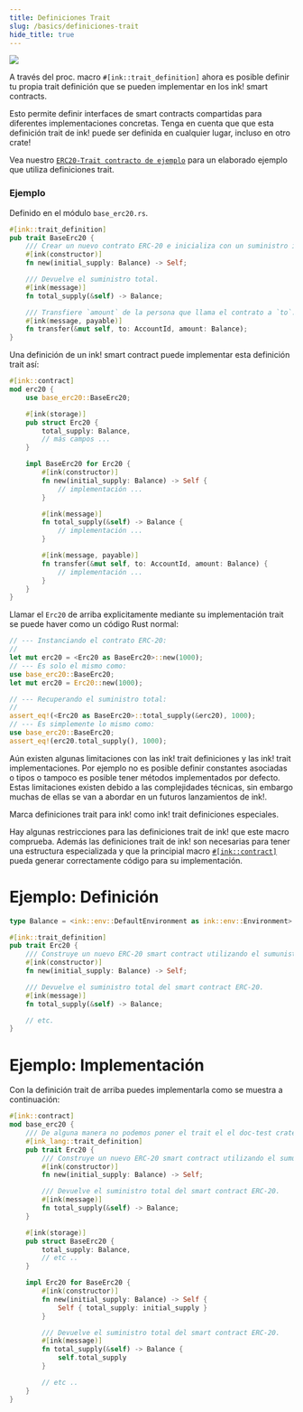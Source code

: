 ```yaml
---
title: Definiciones Trait
slug: /basics/definiciones-trait
hide_title: true
---
```


<img src="/img/title/text/trait.svg" className="titlePic" />

A través del proc. macro `#[ink::trait_definition]` ahora es posible definir tu propia trait definición que se pueden implementar en los ink! smart contracts.

Esto permite definir interfaces de smart contracts compartidas para diferentes implementaciones concretas.
Tenga en cuenta que que esta definición trait de ink! puede ser definida en cualquier lugar, incluso en otro crate!

Vea nuestro [`ERC20-Trait contracto de ejemplo`](https://github.com/paritytech/ink/blob/master/examples/trait-erc20/lib.rs) 
para un elaborado ejemplo que utiliza definiciones trait.

### Ejemplo

Definido en el módulo `base_erc20.rs`.

```rust
#[ink::trait_definition]
pub trait BaseErc20 {
    /// Crear un nuevo contrato ERC-20 e inicializa con un suministro inicial para el instanciador.
    #[ink(constructor)]
    fn new(initial_supply: Balance) -> Self;

    /// Devuelve el suministro total.
    #[ink(message)]
    fn total_supply(&self) -> Balance;

    /// Transfiere `amount` de la persona que llama el contrato a `to`.
    #[ink(message, payable)]
    fn transfer(&mut self, to: AccountId, amount: Balance);
}
```

Una definición de un ink! smart contract puede implementar esta definición trait así:

```rust
#[ink::contract]
mod erc20 {
    use base_erc20::BaseErc20;

    #[ink(storage)]
    pub struct Erc20 {
        total_supply: Balance,
        // más campos ...
    }

    impl BaseErc20 for Erc20 {
        #[ink(constructor)]
        fn new(initial_supply: Balance) -> Self {
            // implementación ...
        }

        #[ink(message)]
        fn total_supply(&self) -> Balance {
            // implementación ...
        }

        #[ink(message, payable)]
        fn transfer(&mut self, to: AccountId, amount: Balance) {
            // implementación ...
        }
    }
}
```

Llamar el `Erc20` de arriba explicitamente mediante su implementación trait se puede haver como un código Rust normal:

```rust
// --- Instanciando el contrato ERC-20:
//
let mut erc20 = <Erc20 as BaseErc20>::new(1000);
// --- Es solo el mismo como:
use base_erc20::BaseErc20;
let mut erc20 = Erc20::new(1000);

// --- Recuperando el suministro total:
//
assert_eq!(<Erc20 as BaseErc20>::total_supply(&erc20), 1000);
// --- Es simplemente lo mismo como:
use base_erc20::BaseErc20;
assert_eq!(erc20.total_supply(), 1000);
```

Aún existen algunas limitaciones con las ink! trait definiciones y las ink! trait implementaciones.
Por ejemplo no es posible definir constantes asociadas o tipos o tampoco es posible tener métodos implementados por defecto.
Estas limitaciones existen debido a las complejidades técnicas, sin embargo muchas de ellas se van a abordar en un futuros lanzamientos de ink!.




Marca definiciones trait para ink! como ink! trait definiciones especiales.

Hay algunas restricciones para las definiciones trait de ink! que este macro comprueba. Además las definiciones trait de ink! son necesarias para 
tener una estructura especializada y que la principial macro [`#[ink::contract]`](https://docs.rs/ink/4.0.0-rc/ink/attr.contract.html) pueda generar correctamente código para su implementación.

# Ejemplo: Definición

```rust
type Balance = <ink::env::DefaultEnvironment as ink::env::Environment>::Balance;

#[ink::trait_definition]
pub trait Erc20 {
    /// Construye un nuevo ERC-20 smart contract utilizando el sumunistro inicial.
    #[ink(constructor)]
    fn new(initial_supply: Balance) -> Self;

    /// Devuelve el suministro total del smart contract ERC-20.
    #[ink(message)]
    fn total_supply(&self) -> Balance;

    // etc.
}
```

# Ejemplo: Implementación

Con la definición trait de arriba puedes implementarla como se muestra a continuación:

```rust
#[ink::contract]
mod base_erc20 {
    /// De alguna manera no podemos poner el trait el el doc-test crate root debido a bugs.
    #[ink_lang::trait_definition]
    pub trait Erc20 {
        /// Construye un nuevo ERC-20 smart contract utilizando el sumunistro inicial.
        #[ink(constructor)]
        fn new(initial_supply: Balance) -> Self;

        /// Devuelve el suministro total del smart contract ERC-20.
        #[ink(message)]
        fn total_supply(&self) -> Balance;
    }

    #[ink(storage)]
    pub struct BaseErc20 {
        total_supply: Balance,
        // etc ..
    }

    impl Erc20 for BaseErc20 {
        #[ink(constructor)]
        fn new(initial_supply: Balance) -> Self {
            Self { total_supply: initial_supply }
        }

        /// Devuelve el suministro total del smart contract ERC-20.
        #[ink(message)]
        fn total_supply(&self) -> Balance {
            self.total_supply
        }

        // etc ..
    }
}
```


